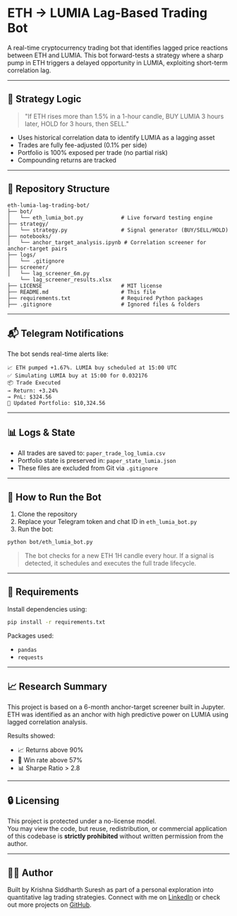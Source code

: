 # ETH → LUMIA Lag-Based Trading Bot

A real-time cryptocurrency trading bot that identifies lagged price reactions between ETH and LUMIA. This bot forward-tests a strategy where a sharp pump in ETH triggers a delayed opportunity in LUMIA, exploiting short-term correlation lag.

---

## 🚀 Strategy Logic

> "If ETH rises more than 1.5% in a 1-hour candle, BUY LUMIA 3 hours later, HOLD for 3 hours, then SELL."

* Uses historical correlation data to identify LUMIA as a lagging asset
* Trades are fully fee-adjusted (0.1% per side)
* Portfolio is 100% exposed per trade (no partial risk)
* Compounding returns are tracked

---

## 📁 Repository Structure

```
eth-lumia-lag-trading-bot/
├── bot/
│   └── eth_lumia_bot.py            # Live forward testing engine
├── strategy/
│   └── strategy.py                 # Signal generator (BUY/SELL/HOLD)
├── notebooks/
│   └── anchor_target_analysis.ipynb # Correlation screener for anchor-target pairs
├── logs/
│   └── .gitignore
├── screener/
│   └── lag_screener_6m.py
    └── lag_screener_results.xlsx                
├── LICENSE                         # MIT license
├── README.md                       # This file
├── requirements.txt                # Required Python packages
├── .gitignore                      # Ignored files & folders
```

---

## 📬 Telegram Notifications

The bot sends real-time alerts like:

```
📈 ETH pumped +1.67%. LUMIA buy scheduled at 15:00 UTC
✅ Simulating LUMIA buy at 15:00 for 0.032176
📦 Trade Executed
→ Return: +3.24%
→ PnL: $324.56
💼 Updated Portfolio: $10,324.56
```

---

## 📊 Logs & State

* All trades are saved to: `paper_trade_log_lumia.csv`
* Portfolio state is preserved in: `paper_state_lumia.json`
* These files are excluded from Git via `.gitignore`

---

## 🔧 How to Run the Bot

1. Clone the repository
2. Replace your Telegram token and chat ID in `eth_lumia_bot.py`
3. Run the bot:

```bash
python bot/eth_lumia_bot.py
```

> The bot checks for a new ETH 1H candle every hour. If a signal is detected, it schedules and executes the full trade lifecycle.

---

## 📌 Requirements

Install dependencies using:

```bash
pip install -r requirements.txt
```

Packages used:

* `pandas`
* `requests`

---

## 📈 Research Summary

This project is based on a 6-month anchor-target screener built in Jupyter. ETH was identified as an anchor with high predictive power on LUMIA using lagged correlation analysis.

Results showed:

* 📈 Returns above 90%
* 🎯 Win rate above 57%
* 📊 Sharpe Ratio > 2.8

---

## 🔒 Licensing
This project is protected under a no-license model.  
You may view the code, but reuse, redistribution, or commercial application of this codebase is **strictly prohibited** without written permission from the author.

---

## 🙋‍♂️ Author

Built by Krishna Siddharth Suresh as part of a personal exploration into quantitative lag trading strategies. Connect with me on [LinkedIn](https://www.linkedin.com/in/krishna-siddharth-suresh-5150b2112/) or check out more projects on [GitHub](https://github.com/TrustSid).
